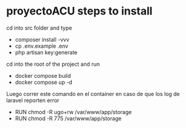 # proyectoACU steps to install
cd into src folder and type
 - composer install -vvv
 - cp .env.example .env
 - php artisan key:generate

cd into the root of the project and run
 - docker compose build
 - docker compose up -d
  
Luego correr este comando en el container en caso de que los log de laravel reporten error
 - RUN chmod -R ugo+rw /var/www/app/storage
 - RUN chmod -R 775 /var/www/app/storage